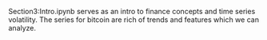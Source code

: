 Section3:Intro.ipynb serves as an intro to finance concepts and time series volatility. The series for bitcoin are rich of trends and features which we can analyze.